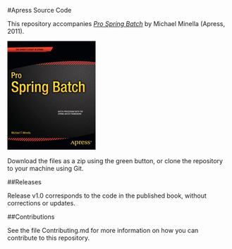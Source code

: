 #Apress Source Code

This repository accompanies [*Pro Spring Batch*](http://www.apress.com/9781430234524) by Michael  Minella (Apress, 2011).

![Cover image](9781430234524.jpg)

Download the files as a zip using the green button, or clone the repository to your machine using Git.

##Releases

Release v1.0 corresponds to the code in the published book, without corrections or updates.

##Contributions

See the file Contributing.md for more information on how you can contribute to this repository.
